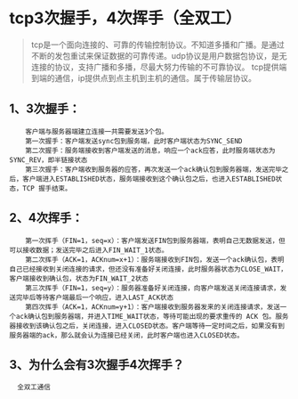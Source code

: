 # tcp3次握手，4次挥手（全双工）  
>tcp是一个面向连接的、可靠的传输控制协议。不知道多播和广播。是通过不断的发包重试来保证数据的可靠传递。udp协议是用户数据包协议，是无连接的协议，支持广播和多播，尽最大努力传输的不可靠协议。
tcp提供端到端的通信，ip提供点到点主机到主机的通信。属于传输层协议。
     
## 1、3次握手：
        客户端与服务器端建立连接一共需要发送3个包。
        第一次握手：客户端发送sync包到服务端，此时客户端状态为SYNC_SEND
        第二次握手：服务端接收到客户端发送的消息，响应一个ack应答，此时服务端状态为SYNC_REV，即半链接状态
        第三次握手：客户端收到服务器的应答，再次发送一个ack确认包到服务器端，发送完毕之后，客户端进入ESTABLISHED状态，服务端接收到这个确认包之后，也进入ESTABLISHED状态，TCP 握手结束。
        
       
## 2、4次挥手：
        第一次挥手（FIN=1，seq=x）：客户端发送FIN包到服务器端，表明自己无数据发送，但可以接收数据；发送完毕之后进入FIN_WAIT_1状态。
        第二次挥手（ACK=1，ACKnum=x+1）：服务端接收到FIN包，发送一个ack确认包，表明自己已经接收到关闭连接的请求，但还没有准备好关闭连接，此时服务器状态为CLOSE_WAIT，客户端接收到确认包，状态为FIN_WAIT_2状态
        第三次挥手（FIN=1，seq=y）：服务器准备好关闭连接，向客户端发送关闭连接请求，发送完毕后等待客户端最后一个响应，进入LAST_ACK状态
        第四次挥手（ACK=1，ACKnum=y+1）：客户端接收到服务器发来的关闭连接请求，发送一个ack确认包到服务器端，并进入TIME_WAIT状态，等待可能出现的要求重传的 ACK 包。服务器接收到该确认包之后，关闭连接，进入CLOSED状态。客户端等待一定时间之后，如果没有到服务器端的ack，那么就会认为连接已经关闭，此时客户端也进入CLOSED状态。
  
## 3、为什么会有3次握手4次挥手？

      全双工通信